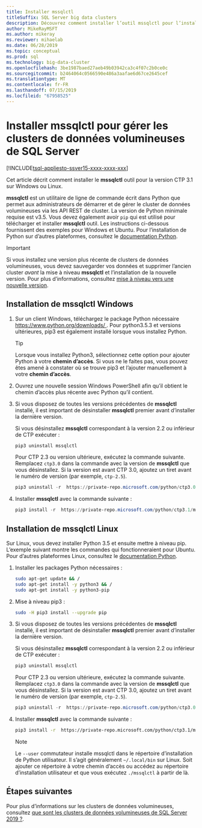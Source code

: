 ```yaml
---
title: Installer mssqlctl
titleSuffix: SQL Server big data clusters
description: Découvrez comment installer l’outil mssqlctl pour l’installation et la gestion des clusters de données volumineuses de SQL Server 2019 (version préliminaire).
author: MikeRayMSFT
ms.author: mikeray
ms.reviewer: mihaelab
ms.date: 06/28/2019
ms.topic: conceptual
ms.prod: sql
ms.technology: big-data-cluster
ms.openlocfilehash: 3be1987baed27aeb49b03942ca3c4f07c2b0ce0c
ms.sourcegitcommit: b2464064c0566590e486a3aafae6d67ce2645cef
ms.translationtype: MT
ms.contentlocale: fr-FR
ms.lasthandoff: 07/15/2019
ms.locfileid: "67958525"
---
```

# <a name="install-mssqlctl-to-manage-sql-server-big-data-clusters"></a>Installer mssqlctl pour gérer les clusters de données volumineuses de SQL Server

[!INCLUDE[tsql-appliesto-ssver15-xxxx-xxxx-xxx](../includes/tsql-appliesto-ssver15-xxxx-xxxx-xxx.md)]

Cet article décrit comment installer le **mssqlctl** outil pour la version CTP 3.1 sur Windows ou Linux.

**mssqlctl** est un utilitaire de ligne de commande écrit dans Python que permet aux administrateurs de démarrer et de gérer le cluster de données volumineuses via les API REST de cluster. La version de Python minimale requise est v3.5. Vous devez également avoir `pip` qui est utilisé pour télécharger et installer **mssqlctl** outil. Les instructions ci-dessous fournissent des exemples pour Windows et Ubuntu. Pour l’installation de Python sur d’autres plateformes, consultez le [documentation Python](https://wiki.python.org/moin/BeginnersGuide/Download).

> [!IMPORTANT]
> Si vous installez une version plus récente de clusters de données volumineuses, vous devez sauvegarder vos données et supprimer l’ancien cluster *avant* la mise à niveau **mssqlctl** et l’installation de la nouvelle version. Pour plus d’informations, consultez [mise à niveau vers une nouvelle version](deployment-upgrade.md).

## <a id="windows"></a> Installation de mssqlctl Windows

1. Sur un client Windows, téléchargez le package Python nécessaire [ https://www.python.org/downloads/ ](https://www.python.org/downloads/). Pour python3.5.3 et versions ultérieures, pip3 est également installé lorsque vous installez Python. 

   > [!TIP] 
   > Lorsque vous installez Python3, sélectionnez cette option pour ajouter Python à votre **chemin d’accès**. Si vous ne le faites pas, vous pouvez êtes amené à constater où se trouve pip3 et l’ajouter manuellement à votre **chemin d’accès**.

1. Ouvrez une nouvelle session Windows PowerShell afin qu’il obtient le chemin d’accès plus récente avec Python qu’il contient.

1. Si vous disposez de toutes les versions précédentes de **mssqlctl** installé, il est important de désinstaller **mssqlctl** premier avant d’installer la dernière version.

   Si vous désinstallez **mssqlctl** correspondant à la version 2.2 ou inférieur de CTP exécuter :

   ```powershell
   pip3 uninstall mssqlctl
   ```

   Pour CTP 2.3 ou version ultérieure, exécutez la commande suivante. Remplacez `ctp3.0` dans la commande avec la version de **mssqlctl** que vous désinstallez. Si la version est avant CTP 3.0, ajoutez un tiret avant le numéro de version (par exemple, `ctp-2.5`).

   ```powershell
   pip3 uninstall -r  https://private-repo.microsoft.com/python/ctp3.0/mssqlctl/requirements.txt
   ```

1. Installer **mssqlctl** avec la commande suivante :

   ```powershell
   pip3 install -r  https://private-repo.microsoft.com/python/ctp3.1/mssqlctl/requirements.txt
   ```

## <a id="linux"></a> Installation de mssqlctl Linux

Sur Linux, vous devez installer Python 3.5 et ensuite mettre à niveau pip. L’exemple suivant montre les commandes qui fonctionneraient pour Ubuntu. Pour d’autres plateformes Linux, consultez le [documentation Python](https://wiki.python.org/moin/BeginnersGuide/Download).

1. Installer les packages Python nécessaires :

   ```bash
   sudo apt-get update && /
   sudo apt-get install -y python3 && /
   sudo apt-get install -y python3-pip
   ```

1. Mise à niveau pip3 :

   ```bash
   sudo -H pip3 install --upgrade pip
   ```

1. Si vous disposez de toutes les versions précédentes de **mssqlctl** installé, il est important de désinstaller **mssqlctl** premier avant d’installer la dernière version.

   Si vous désinstallez **mssqlctl** correspondant à la version 2.2 ou inférieur de CTP exécuter :

   ```powershell
   pip3 uninstall mssqlctl
   ```

   Pour CTP 2.3 ou version ultérieure, exécutez la commande suivante. Remplacez `ctp3.0` dans la commande avec la version de **mssqlctl** que vous désinstallez. Si la version est avant CTP 3.0, ajoutez un tiret avant le numéro de version (par exemple, `ctp-2.5`).

   ```powershell
   pip3 uninstall -r  https://private-repo.microsoft.com/python/ctp3.0/mssqlctl/requirements.txt
   ```

1. Installer **mssqlctl** avec la commande suivante :

   ```bash
   pip3 install -r  https://private-repo.microsoft.com/python/ctp3.1/mssqlctl/requirements.txt --user
   ```

   > [!NOTE]
   > Le `--user` commutateur installe mssqlctl dans le répertoire d’installation de Python utilisateur. Il s’agit généralement `~/.local/bin` sur Linux. Soit ajouter ce répertoire à votre chemin d’accès ou accédez au répertoire d’installation utilisateur et que vous exécutez `./mssqlctl` à partir de là.

## <a name="next-steps"></a>Étapes suivantes

Pour plus d’informations sur les clusters de données volumineuses, consultez [que sont les clusters de données volumineuses de SQL Server 2019 ?](big-data-cluster-overview.md).
